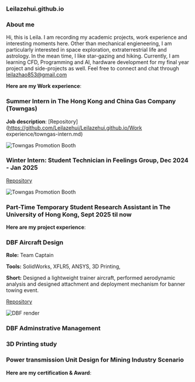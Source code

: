 ### Leilazehui.github.io

### About me

Hi, this is Leila. I am recording my academic projects, work experience and interesting moments here. Other than mechanical engieneering, I am particularly interested in space exploration, extraterrestrial life and astrology. In the mean time, I like star-gazing and hiking. Currently, I am learning CFD, Programming and AI, hardware development for my final year project and side-projects as well. Feel free to connect and chat through leilazhao853@gmail.com

**Here are my Work experience**:
### Summer Intern in The Hong Kong and China Gas Company (Towngas)

**Job description**:
[Repository](https://github.com/Leilazehui/Leilazehui.github.io/Work experience/towngas-intern.md)


![Towngas Promotion Booth](/assets/images/towngas-promotion-booth.jpg)


### Winter Intern: Student Technician in Feelings Group, Dec 2024 - Jan 2025 
[Repository](https://github.com/Leilazehui/student)


![Towngas Promotion Booth](/assets/images/towngas-promotion-booth.jpg)

### Part-Time Temporary Student Research Assistant in The University of Hong Kong, Sept 2025 til now


**Here are my project experience**:
### DBF Aircraft Design

**Role:** Team Captain

**Tools:** SolidWorks, XFLR5, ANSYS, 3D Printing, 

**Short:** Designed a lightweight trainer aircraft, performed aerodynamic analysis and designed attachment and deployment mechanism for banner towing event.

[Repository](https://github.com/Leilazehui/Leilazehui.github.io/blob/main/Project/DBF_AIAA)


![DBF render](/assets/images/dbf-render.jpg)

### DBF Adminstrative Management

### 3D Printing study

### Power transmission Unit Design for Mining Industry Scenario


**Here are my certification & Award**:
